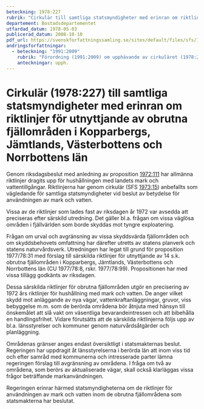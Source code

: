 ```yaml
---
beteckning: 1978:227
rubrik: "Cirkulär till samtliga statsmyndigheter med erinran om riktlinjer för utnyttjande av obrutna fjällområden i Kopparbergs, Jämtlands, Västerbottens och Norrbottens län"
departement: Bostadsdepartementet
utfardad_datum: 1978-05-03
publicerad_datum: 2008-10-10
pdf_url: https://svenskforfattningssamling.se/sites/default/files/sfs/1978-05/SFS1978-227.pdf
andringsforfattningar:
  - beteckning: "1991:2009"
    rubrik: "Förordning (1991:2009) om upphävande av cirkuläret (1978:227) till samtliga statsmyndigheter med erinran om riktlinjer för utnyttjande av obrutna fjällområden i Kopparbergs, Jämtlands, Västerbottens och Norrbottens län"
    anteckningar: upph.
---
```


# Cirkulär (1978:227) till samtliga statsmyndigheter med erinran om riktlinjer för utnyttjande av obrutna fjällområden i Kopparbergs, Jämtlands, Västerbottens och Norrbottens län

Genom riksdagsbeslut med anledning av proposition [1972:111](https://selex.se/eli/sfs/1972/111) har allmänna riktlinjer dragits upp för hushållningen med landets mark och vattentillgångar. Riktlinjerna har genom cirkulär (SFS [1973:15](https://selex.se/eli/sfs/1973/15)) anbefallts som vägledande för samtliga statsmyndigheter vid beslut av betydelse för användningen av mark och vatten.

Vissa av de riktlinjer som lades fast av riksdagen år 1972 var avsedda att preciseras efter särskild utredning. Det gäller bl.a. frågan om vissa väglösa områden i fjällvärlden som borde skyddas mot tyngre exploatering.

Frågan om urval och avgränsning av vissa skyddsvärda fjällområden och om skyddsbehovets omfattning har därefter utretts av statens planverk och statens naturvårdsverk. Utredningen har legat till grund för proposition 1977/78:31 med förslag till särskilda riktlinjer för utnyttjande av 14 s.k. obrutna fjällområden i Kopparbergs, Jämtlands, Västerbottens och Norrbottens län (CU 1977/78:8, rskr. 1977/78:99). Propositionen har med vissa tillägg godkänts av riksdagen.

Dessa särskilda riktlinjer för obrutna fjällområden utgör en precisering av 1972 års riktlinjer för hushållning med mark och vatten. De anger vilket skydd mot anläggande av nya vägar, vattenkraftanläggningar, gruvor, viss bebyggelse m.m. som de berörda områdena bör åtnjuta med hänsyn till önskemålet att slå vakt om väsentliga bevarandeintressen och att bibehålla en handlingsfrihet. Vidare förutsätts att de särskilda riktlinjerna följs upp av bl.a. länsstyrelser och kommuner genom naturvårdsåtgärder och planläggning.

Områdenas gränser anges endast översiktligt i statsmakternas beslut. Regeringen har uppdragit åt länsstyrelserna i berörda län att inom viss tid och efter samråd med kommunerna och intresserade parter lämna regeringen förslag till avgränsning av områdena. I fråga om två av områdena, som berörs av aktualiserade vägar, skall också klarläggas vissa frågor beträffande markanvändningen.

Regeringen erinrar härmed statsmyndigheterna om de riktlinjer för användningen av mark och vatten inom de obrutna fjällområdena som statsmakterna har beslutat.